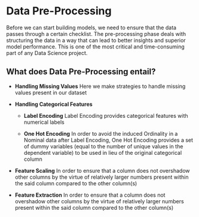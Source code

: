 # Data Pre-Processing

Before we can start building models, we need to ensure that the data passes through a certain checklist. The pre-processing phase deals with structuring the data in a way that can lead to better insights and superior model performance. This is one of the most critical and time-consuming part of any Data Science project.

## What does Data Pre-Processing entail?

* **Handling Missing Values**
Here we make strategies to handle missing values present in our dataset

* **Handling Categorical Features**
  * **Label Encoding**
  Label Encoding provides categorical features with numerical labels
  
  * **One Hot Encoding**
  In order to avoid the induced Ordinality in a Nominal data after Label Encoding, One Hot Encoding provides a set of dummy variables (equal to the number of unique values in the dependent variable) to be used in lieu of the original categorical column

* **Feature Scaling**
In order to ensure that a column does not overshadow other columns by the virtue of relatively larger numbers present within the said column compared to the other column(s)


* **Feature Extraction**
In order to ensure that a column does not overshadow other columns by the virtue of relatively larger numbers present within the said column compared to the other column(s)